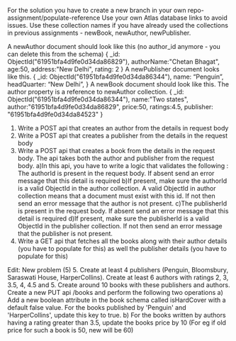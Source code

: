 For the solution you have to create a new branch in your own repo- assignment/populate-reference
Use your own Atlas database links to avoid issues. Use these collection names if you have already used the collections in previous assignments - newBook, newAuthor, newPublisher.

A newAuthor document should look like this (no author_id anymore - you can delete this from the schema)
 	{ 
_id: ObjectId("61951bfa4d9fe0d34da86829"),
		authorName:"Chetan Bhagat",
		age:50,
		address:"New Delhi",
rating: 2
	} 
A newPublisher document looks like this.
{
		_id: ObjectId("61951bfa4d9fe0d34da86344"),
name: “Penguin”,
headQuarter: “New Delhi”,
}
A newBook document should look like this. The author property is a reference to newAuthor collection. 
{
		_id: ObjectId("61951bfa4d9fe0d34da86344"),
	name:"Two states",
		author:"61951bfa4d9fe0d34da86829",
	price:50,
		ratings:4.5,
		publisher: "61951bfa4d9fe0d34da84523"
}



1. Write a POST api that creates an author from the details in request body
2. Write a POST api that creates a publisher from the details in the request body
3. Write a POST api that creates a book from the details in the request body. The api takes both the author and publisher from the request body. 
   a)In this api, you have to write a logic that validates the following :
     The authorId is present in the request body. If absent send an error message that this detail is required
    b)If present, make sure the authorId is a valid ObjectId in the author collection. A valid ObjectId in author collection means that a document   must exist with this id. If not then send an error message that the author is not present.
    c)The publisherId is present in the request body. If absent send an error message that this detail is required
    d)If present, make sure the publisherId is a valid ObjectId in the publisher collection. If not then send an error message that the publisher is not present.
4. Write a GET api that fetches all the books along with their author details (you have to populate for this) as well the publisher details (you have to populate for this) 

Edit: New problem (5)
5. Create at least 4 publishers (Penguin, Bloomsbury, Saraswati House, HarperCollins). Create at least 6 authors with ratings 2, 3, 3.5, 4, 4.5 and 5. Create around 10 books with these publishers and authors.
Create a new PUT api /books and perform the following two operations
 a) Add a new boolean attribute in the book schema called isHardCover with a default false value. For the books published by 'Penguin' and 'HarperCollins', update this key to true.
 b) For the books written by authors having a rating greater than 3.5, update the books price by 10 (For eg if old price for such a book is 50, new will be 60)

